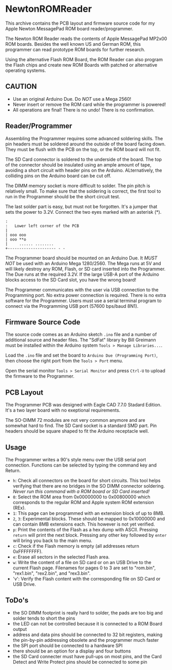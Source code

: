 # NewtonROMReader

This archive contains the PCB layout and firmware source code for my Apple 
Newton MessagePad ROM board reader/programmer.

The Newton ROM Reader reads the contents of Apple MessagePad MP2x00 ROM
boards. Besides the well known US and German ROM, this programmer can read 
prototype ROM boards for further research.

Using the alternative Flash ROM Board, the ROM Reader can also program the
Flash chips and create new ROM Boards with patched or alternative 
operating systems. 

## CAUTION

 - Use an original Arduino Due. Do *NOT* use a Mega 2560!
 - Never insert or remove the ROM card while the programmer is powered!
 - All operations are final! There is no undo! There is no confirmation.

## Reader/Programmer

Assembling the Programmer requires some advanced soldering skills. The pin 
headers must be soldered around the outside of the board facing down. They 
must be flush with the PCB on the top, or the ROM board will not fit.

The SD Card connector is soldered to the underside of the board. The top
of the connector should be insulated using an ample amount of tape, avoiding
a short circuit with header pins on the Arduino. ALternatively, the colliding
pins on the Arduino board can be cut off.

The DIMM memory socket is more difficult to solder. The pin pitch is relatively
small. To make sure that the soldering is correct, the first tool to run
in the Programmer should be the short circuit test.

The last solder part is easy, but must not be forgotten. It's a jumper that 
sets the power to 3.2V. Connect the two eyes marked with an asterisk (*).

```
:
:   Lower left corner of the PCB
|
| ooo ooo
| ooo **o
|     ...... ........
+--------------------- - -
``` 

The Programmer board should be mounted on an Arduino Due. It *MUST NOT* be 
used with an Arduino Mega 1280/2560. The Mega runs at 5V and will likely
destroy any ROM, Flash, or SD card inserted into the Programmer. The Due runs
at the required 3.2V. If the large USB-A port of the Arduino blocks access to 
the SD Card slot, you have the wrong board!

The Programmer communicates with the user via USB connection to the Programming
port. No extra power connection is required. There is no extra software for
the Programmer. Users must use a serial terminal program to connect via the 
Programming USB port (57600 bps/baud 8N1).

## Firmware Source Code

The source code comes as an Arduino sketch `.ino` file and a number of 
additional source and header files. The "SdFat" library by Bill Greimann must be 
installed within the Arduino system `Tools > Manage Libraries...`.

Load the `.ino` file and set the board to `Arduino Due (Programming Port)`, 
then choose the right port from the `Tools > Port` menu.

Open the serial monitor `Tools > Serial Monitor` and press `Ctrl-U` to upload
the firmware to the Programmer.  

## PCB Layout

The Programmer PCB was designed with Eagle CAD 7.7.0 Stadard Edition. It's a
two layer board with no exeptional requirements.

The SO-DIMM 72 modules are not very common anymore and are somewhat hard to 
find. The SD Card socket is a standard SMD part. Pin headers should be 
square shaped to fit the Arduino receptacle well.

## Usage

The Programmer writes a 90's style menu over the USB serial port connection.
Functions can be selected by typing the command key and Return. 

 - `h`: Check all connectors on the board for short circuits. This tool helps
        verifying that there are no bridges in the SO DIMM connector soldering.
        *Never run this command with a ROM board or SD Card inserted!*
 - `0`: Select the ROM area from 0x00000000 to 0x00800000 which corresponds
        to the regular ROM and Apple system ROM extension (REx).
 - `1`: This page can be programmed with an extension block of up to 8MB.
 - `2`, `3`: Experimental blocks. These should be mapped to 0x10000000 and 
        can contain 8MB extensions each. This however is not yet verified.
 - `p`: Print the contents of the Flash as a hex dump with ASCII. Pressing 
        `return` will print the next block. Pressing any other key followed
        by `enter` will bring you back to the main menu. 
 - `c`: Check if the Flash memory is empty (all addresses return 0xFFFFFFFF).
 - `e`: Erase all sectors in the selected Flash area.
 - `w`: Write the content of a file on SD card or on an USB Drive to the 
        current Flash page. Filenames for pages 0 to 3 are set to "rom.bin",
        "rex1.bin", "rex2.bin", and "rex3.bin".
 - 'v': Verify the Flash content with the corresponding file on SD Card or 
        USB Drive.
  
## ToDo's

 - the SO DIMM footprint is really hard to solder, the pads are too big and 
   solder tends to short the pins
 - the LED can not be controlled because it is connected to a ROM Board output
 - address and data pins should be connected to 32 bit registers, making the 
   pin-by-pin addressing obsolete and the programmer much faster
 - the SPI port should be connected to a hardware SPI
 - there should be an option for a display and four buttons
 - the SD Card connecter must have pull-ups on most pins, and the Card 
   Detect and Write Protect pins should be connected to some pin
 

